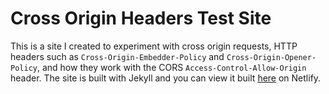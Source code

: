 # Cross Origin Headers Test Site

This is a site I created to experiment with cross origin requests, HTTP headers such as `Cross-Origin-Embedder-Policy` and `Cross-Origin-Opener-Policy`, and how they work with the CORS `Access-Control-Allow-Origin` header. The site is built with Jekyll and you can view it built [here](https://cross-origin-headers-test-site.netlify.app) on Netlify.
